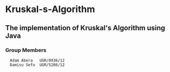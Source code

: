 # Kruskal-s-Algorithm
## The implementation of Kruskal's Algorithm using Java
### Group Members
      Adam Abera   UGR/0936/12
      Damisu Sefu  UGR/5286/12
